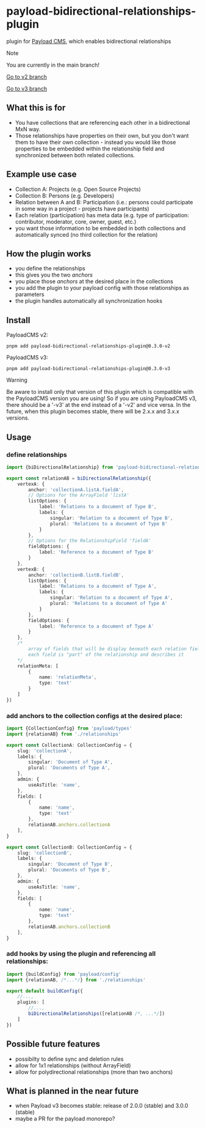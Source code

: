 # payload-bidirectional-relationships-plugin

plugin for [Payload CMS](https://payloadcms.com), which enables bidirectional relationships



> [!NOTE]
>
> You are currently in the main branch!

[Go to v2 branch](https://github.com/w41x/payload-bidirectional-relationships-plugin/tree/v2)

[Go to v3 branch](https://github.com/w41x/payload-bidirectional-relationships-plugin/tree/v3)

## What this is for

- You have collections that are referencing each other in a bidirectional MxN way.
- Those relationships have properties on their own, but you don't want them to have their own collection -
  instead you would like those properties to be embedded within the relationship field and synchronized between both
  related collections.

## Example use case

- Collection A: Projects (e.g. Open Source Projects)
- Collection B: Persons (e.g. Developers)
- Relation between A and B: Participation (i.e.: persons could participate in some way in a project - projects have
  participants)
- Each relation (participation) has meta data (e.g. type of participation: contributor, moderator, core, owner, guest,
  etc.)
- you want those information to be embedded in both collections and automatically synced (no third collection for the
  relation)

## How the plugin works

- you define the relationships
- this gives you the two *anchors*
- you place those *anchors* at the desired place in the collections
- you add the plugin to your payload config with those relationships as parameters
- the plugin handles automatically all synchronization hooks

## Install

PayloadCMS v2:

```shell
pnpm add payload-bidirectional-relationships-plugin@0.3.0-v2
```

PayloadCMS v3:

```shell
pnpm add payload-bidirectional-relationships-plugin@0.3.0-v3
```

> [!WARNING]
>
> Be aware to install only that version of this plugin which is compatible
> with the PayloadCMS version you are using! So if you are using PayloadCMS v3, there should be a '-v3' at the end instead
> of a '-v2' and vice versa.
> In the future, when this plugin becomes stable, there will be 2.x.x and 3.x.x versions.

## Usage

### define relationships

```ts
import {biDirectionalRelationship} from 'payload-bidirectional-relationships-plugin'

export const relationAB = biDirectionalRelationship({
    vertexA: {
        anchor: 'collectionA.listA.fieldA',
        // Options for the ArrayField 'listA'
        listOptions: {
            label: 'Relations to a document of Type B',
            labels: {
                singular: 'Relation to a document of Type B',
                plural: 'Relations to a document of Type B'
            }
        },
        // Options for the RelationshipField 'fieldA'
        fieldOptions: {
            label: 'Reference to a document of Type B'
        }
    },
    vertexB: {
        anchor: 'collectionB.listB.fieldB',
        listOptions: {
            label: 'Relations to a document of Type A',
            labels: {
                singular: 'Relation to a document of Type A',
                plural: 'Relations to a document of Type A'
            }
        },
        fieldOptions: {
            label: 'Reference to a document of Type A'
        }
    },
    /*
        array of fields that will be display beneath each relation field;
        each field is "part" of the relationship and describes it
    */
    relationMeta: [
        {
            name: 'relationMeta',
            type: 'text'
        }
    ]
})
```

### add anchors to the collection configs at the desired place:

```ts
import {CollectionConfig} from 'payload/types'
import {relationAB} from './relationships'

export const CollectionA: CollectionConfig = {
    slug: 'collectionA',
    labels: {
        singular: 'Document of Type A',
        plural: 'Documents of Type A',
    },
    admin: {
        useAsTitle: 'name',
    },
    fields: [
        {
            name: 'name',
            type: 'text'
        },
        relationAB.anchors.collectionA
    ],
}

export const CollectionB: CollectionConfig = {
    slug: 'collectionB',
    labels: {
        singular: 'Document of Type B',
        plural: 'Documents of Type B',
    },
    admin: {
        useAsTitle: 'name',
    },
    fields: [
        {
            name: 'name',
            type: 'text'
        },
        relationAB.anchors.collectionB
    ],
}
```

### add hooks by using the plugin and referencing all relationships:

```ts
import {buildConfig} from 'payload/config'
import {relationAB, /*...*/} from './relationships'

export default buildConfig({
    //...,
    plugins: [
        //...,
        biDirectionalRelationships([relationAB /*, ...*/])
    ]
})
```

## Possible future features

- possibilty to define sync and deletion rules
- allow for 1x1 relationships (without ArrayField)
- allow for polydirectional relationships (more than two anchors)

## What is planned in the near future

- when Payload v3 becomes stable: release of 2.0.0 (stable) and 3.0.0 (stable)
- maybe a PR for the payload monorepo?
